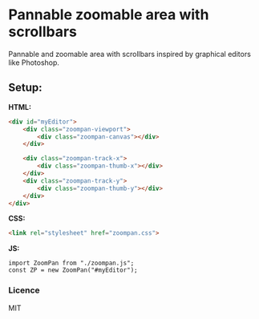 # Pannable zoomable area with scrollbars

Pannable and zoomable area with scrollbars inspired by graphical editors like Photoshop. 

## Setup:

**HTML:**

```html
<div id="myEditor">
    <div class="zoompan-viewport">
        <div class="zoompan-canvas"></div>
    </div>

    <div class="zoompan-track-x">
        <div class="zoompan-thumb-x"></div>
    </div>
    <div class="zoompan-track-y">
        <div class="zoompan-thumb-y"></div>
    </div>
</div>
```

**CSS:**

```html
<link rel="stylesheet" href="zoompan.css">
```

**JS:**

```
import ZoomPan from "./zoompan.js";
const ZP = new ZoomPan("#myEditor");
```




### Licence

MIT
